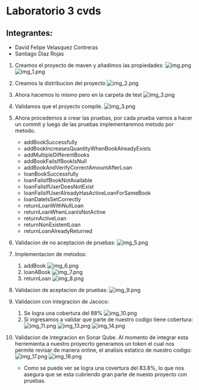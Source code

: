 # Laboratorio 3 cvds 

## Integrantes:

- David Felipe Velasquez Contreras
- Santiago Diaz Rojas

1. Creamos el proyecto de maven y añadimos las propiedades:
![img.png](img.png)
![img_1.png](img_1.png)

2. Creamos la distribucion del proyecto
![img_2.png](img_2.png)

3. Ahora hacemos lo mismo pero en la carpeta de test
![img_3.png](img_3.png)

4. Validamos que el proyecto compile.
![img_3.png](img_4.png)
5. Ahora procedemos a crear las pruebas, por cada prueba vamos a hacer un commit y luego de las pruebas implementaremos metodo por metodo.
   - addBookSuccessfully
   - addBookIncreasesQuantityWhenBookAlreadyExists
   - addMultipleDifferentBooks
   - addBookFailsIfBookIsNull
   - addBookAndVerifyCorrectAmountAfterLoan
   - loanBookSuccessfully
   - loanFailsIfBookNotAvailable
   - loanFailsIfUserDoesNotExist
   - loanFailsIfUserAlreadyHasActiveLoanForSameBook
   - loanDateIsSetCorrectly
   - returnLoanWithNullLoan
   - returnLoanWhenLoanIsNotActive
   - returnActiveLoan
   - returnNonExistentLoan
   - returnLoanAlreadyReturned
6. Validacion de no aceptacion de pruebas:
![img_5.png](img_5.png)
7. Implementacion de metodos:
   1. addBook
   ![img_6.png](img_6.png)
   2. loanABook
   ![img_7.png](img_7.png)
   3. returnLoan
   ![img_8.png](img_8.png)
8. Validacion de aceptacion de pruebas:
   ![img_9.png](img_9.png)
9. Validacion con integracion de Jacoco:
   1. Se logra una cobertura del 88%
   ![img_10.png](img_10.png)    
   2. Si ingresamos a validar que parte de nuestro codigo tiene cobertura:
   ![img_11.png](img_11.png)
   ![img_13.png](img_13.png)
   ![img_14.png](img_14.png)
10. Validacion de integracion en Sonar Qube. Al momento de integrar esta herremienta a nuestro proyecrto generamos un token el cual nos permite revisar de manera online, el analisis estatico de nuestro codigo:
![img_17.png](img_17.png)
![img_16.png](img_16.png)
    - Como se puede ver se logra una covertura del 83.8%, lo que nos asegura que se esta cubriendo gran parte de nuesto proyecto con pruebas.